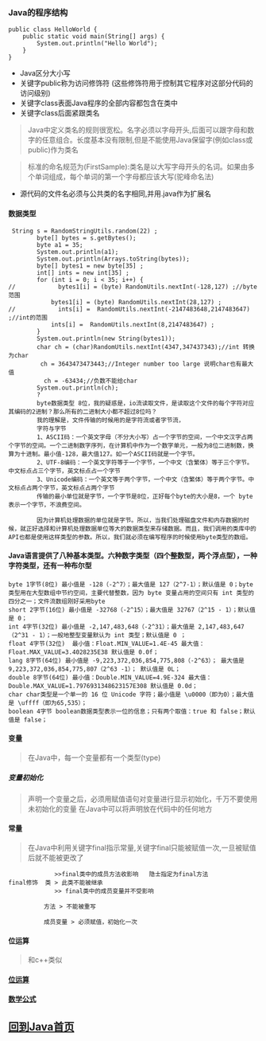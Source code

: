 

### Java的程序结构

```
public class HelloWorld {
    public static void main(String[] args) {
        System.out.println("Hello World");
    }
}
```



+ Java区分大小写
+ 关键字public称为访问修饰符 (这些修饰符用于控制其它程序对这部分代码的访问级别)
+ 关键字class表面Java程序的全部内容都包含在类中
+ 关键字class后面紧跟类名
> Java中定义类名的规则很宽松。名字必须以字母开头,后面可以跟字母和数字的任意组合。长度基本没有限制,但是不能使用Java保留字(例如class或public)作为类名

> 标准的命名规范为(FirstSample):类名是以大写字母开头的名词。如果由多个单词组成，每个单词的第一个字母都应该大写(驼峰命名法)

+ 源代码的文件名必须与公共类的名字相同,并用.java作为扩展名

#### 数据类型
```
 String s = RandomStringUtils.random(22) ;
        byte[] bytes = s.getBytes();
        byte a1 = 35;
        System.out.println(a1);
        System.out.println(Arrays.toString(bytes));
        byte[] bytes1 = new byte[35] ;
        int[] ints = new int[35] ;
        for (int i = 0; i < 35; i++) {
//            bytes1[i] = (byte) RandomUtils.nextInt(-128,127) ;//byte 范围
            bytes1[i] = (byte) RandomUtils.nextInt(28,127) ;
//            ints[i] =  RandomUtils.nextInt(-2147483648,2147483647) ;//int的范围
            ints[i] =  RandomUtils.nextInt(8,2147483647) ;
        }
        System.out.println(new String(bytes1));
        char ch = (char)RandomUtils.nextInt(4347,347437343);//int 转换为char
         ch = 3643473473443;//Integer number too large 说明char也有最大值
          ch = -63434;//负数不能给char
        System.out.println(ch);
        ?
        byte数据类型 8位，我的疑惑是，io流读取文件，是读取这个文件的每个字符对应其编码的2进制？那么所有的二进制大小都不超过8位吗？
        我的理解是，文件传输的时候用的是字符流或者字节流，
        字符与字节
        1、ASCII码：一个英文字母（不分大小写）占一个字节的空间，一个中文汉字占两个字节的空间。一个二进制数字序列，在计算机中作为一个数字单元，一般为8位二进制数，换算为十进制。最小值-128，最大值127。如一个ASCII码就是一个字节。
        2、UTF-8编码：一个英文字符等于一个字节，一个中文（含繁体）等于三个字节。中文标点占三个字节，英文标点占一个字节
        3、Unicode编码：一个英文等于两个字节，一个中文（含繁体）等于两个字节。中文标点占两个字节，英文标点占两个字节
        传输的最小单位就是字节，一个字节是8位，正好每个byte的大小是8，一个 byte表示一个字节，不浪费空间。
        
        因为计算机处理数据的单位就是字节。所以，当我们处理磁盘文件和内存数据的时候，就正好选择和计算机处理数据单位等大的数据类型来存储数据。而且，我们调用的类库中的API也都是使用这样类型的参数。所以，我们就必须在编写程序的时候使用byte类型的数组。
```
#### Java语言提供了八种基本类型。六种数字类型（四个整数型，两个浮点型），一种字符类型，还有一种布尔型
    byte 1字节(8位) 最小值是 -128（-2^7）；最大值是 127（2^7-1）；默认值是 0；byte 类型用在大型数组中节约空间，主要代替整数，因为 byte 变量占用的空间只有 int 类型的四分之一；文件流数组刚好采用byte
    short 2字节(16位) 最小值是 -32768（-2^15）；最大值是 32767（2^15 - 1）；默认值是 0；
    int 4字节(32位) 最小值是 -2,147,483,648（-2^31）；最大值是 2,147,483,647（2^31 - 1）；一般地整型变量默认为 int 类型；默认值是 0 ；
    float 4字节(32位)  最小值：Float.MIN_VALUE=1.4E-45 最大值：Float.MAX_VALUE=3.4028235E38 默认值是 0.0f；
    lang 8字节(64位) 最小值是 -9,223,372,036,854,775,808（-2^63）； 最大值是 9,223,372,036,854,775,807（2^63 -1）； 默认值是 0L；
    double 8字节(64位) 最小值：Double.MIN_VALUE=4.9E-324 最大值：Double.MAX_VALUE=1.7976931348623157E308 默认值是 0.0d；
    char char类型是一个单一的 16 位 Unicode 字符；最小值是 \u0000（即为0）；最大值是 \uffff（即为65,535）；
    boolean 4字节 boolean数据类型表示一位的信息；只有两个取值：true 和 false；默认值是 false；


#### 变量
> 在Java中，每一个变量都有一个类型(type)
##### 变量初始化
> 声明一个变量之后，必须用赋值语句对变量进行显示初始化，千万不要使用未初始化的变量
> 在Java中可以将声明放在代码中的任何地方

#### 常量
> 在Java中利用关键字final指示常量,关键字final只能被赋值一次,一旦被赋值后就不能被更改了
```
             >>final类中的成员方法收影响   隐士指定为final方法
final修饰  类 > 此类不能被继承
             >> final类中的成员变量并不受影响
             
          方法 > 不能被重写
          
          成员变量 > 必须赋值，初始化一次
```



#### 位运算
> 和c++类似
#### [位运算](bitOperation.md)
#### [数学公式](useMath.md)







## [回到Java首页](./index.md)